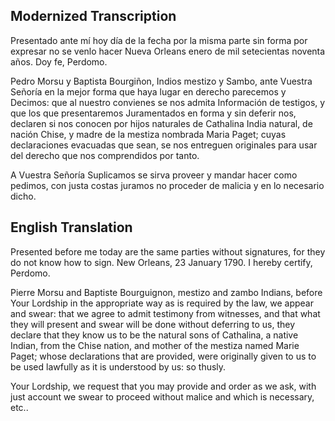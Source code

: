 <!--## Literal Transcription  

Present.do antemi oydia de la fha por las mismas partes sin firmas por expresar no sauenlo hasen Nueva Orleans veinte y tres a de enero de mil setecientas nov.ta años doy feé___ Perdomo.


Pedro Morsu y Baptista Bourgiñon, Indios mestiso y Sambo, ante V.S. en la mejor forma que haya lugar en drõ parecemos y Decimos: que alnuestro conbienes se nos admita Informacion de tgõs, y que los que presentaremos Juramentados en forma y sin diferirnos, declaren si nos conosen por hijos naturales de Cathalina India natural, de nacio Chi.., y madre de la mestisa nombrada Maria Paget; cuyas declaraciones evaquadas que sean, se nos entreguen originales para usar del drõ que nos compreta: portanto.


A. V. S. Sup.mos se s'erva proveer y mandar hacer como pedimos, con justa costas juramos no proceder de malicia y en lo nesesario &a. -->




## Modernized Transcription  

Presentado ante mí hoy día de la fecha por la misma parte sin forma por expresar no se venlo hacer Nueva Orleans enero de mil setecientas noventa años. Doy fe, Perdomo.


Pedro Morsu y Baptista Bourgiñon, Indios mestizo y Sambo, ante Vuestra Señoría en la mejor forma que haya lugar en derecho parecemos y Decimos: que al nuestro convienes se nos admita Información de testigos, y que los que presentaremos Juramentados en forma y sin deferir nos, declaren si nos conocen por hijos naturales de Cathalina India natural, de nación Chise, y madre de la mestiza nombrada Maria Paget; cuyas declaraciones evacuadas que sean, se nos entreguen originales para usar del derecho que nos comprendidos por tanto.


A Vuestra Señoría Suplicamos se sirva proveer y mandar hacer como pedimos, con justa costas juramos no proceder de malicia y en lo necesario dicho.



## English Translation	

Presented before me today are the same parties without signatures, for they do not know how to sign. New Orleans, 23 January 1790. I hereby certify, Perdomo.


Pierre Morsu and Baptiste Bourguignon, mestizo and zambo Indians, before Your Lordship in the appropriate way as is required by the law, we appear and swear: that we agree to admit testimony from witnesses, and that what they will present and swear will be done without deferring to us, they declare that they know us to be the natural sons of Cathalina, a native Indian, from the Chise nation, and mother of the mestiza named Marie Paget; whose declarations that are provided, were originally given to us to be used lawfully as it is understood by us: so thusly.
 
Your Lordship, we request that you may provide and order as we ask, with just account we swear to proceed without malice and which is necessary, etc..
